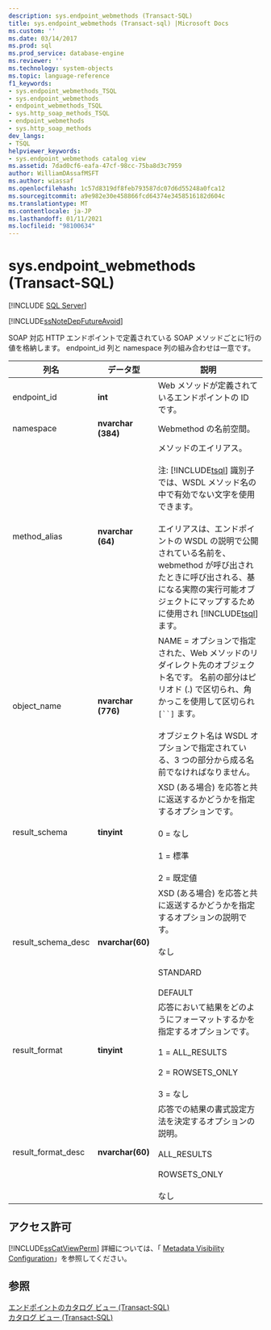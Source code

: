 ```yaml
---
description: sys.endpoint_webmethods (Transact-SQL)
title: sys.endpoint_webmethods (Transact-sql) |Microsoft Docs
ms.custom: ''
ms.date: 03/14/2017
ms.prod: sql
ms.prod_service: database-engine
ms.reviewer: ''
ms.technology: system-objects
ms.topic: language-reference
f1_keywords:
- sys.endpoint_webmethods_TSQL
- sys.endpoint_webmethods
- endpoint_webmethods_TSQL
- sys.http_soap_methods_TSQL
- endpoint_webmethods
- sys.http_soap_methods
dev_langs:
- TSQL
helpviewer_keywords:
- sys.endpoint_webmethods catalog view
ms.assetid: 7dad0cf6-eafa-47cf-98cc-75ba8d3c7959
author: WilliamDAssafMSFT
ms.author: wiassaf
ms.openlocfilehash: 1c57d8319df8feb793587dc07d6d55248a0fca12
ms.sourcegitcommit: a9e982e30e458866fcd64374e3458516182d604c
ms.translationtype: MT
ms.contentlocale: ja-JP
ms.lasthandoff: 01/11/2021
ms.locfileid: "98100634"
---
```

# <a name="sysendpoint_webmethods-transact-sql"></a>sys.endpoint_webmethods (Transact-SQL)
[!INCLUDE [SQL Server](../../includes/applies-to-version/sqlserver.md)]

  [!INCLUDE[ssNoteDepFutureAvoid](../../includes/ssnotedepfutureavoid-md.md)]  
  
 SOAP 対応 HTTP エンドポイントで定義されている SOAP メソッドごとに1行の値を格納します。 endpoint_id 列と namespace 列の組み合わせは一意です。  
  
|列名|データ型|説明|  
|-----------------|---------------|-----------------|  
|endpoint_id|**int**|Web メソッドが定義されているエンドポイントの ID です。|  
|namespace|**nvarchar (384)**|Webmethod の名前空間。|  
|method_alias|**nvarchar (64)**|メソッドのエイリアス。<br /><br /> 注: [!INCLUDE[tsql](../../includes/tsql-md.md)] 識別子では、WSDL メソッド名の中で有効でない文字を使用できます。<br /><br /> エイリアスは、エンドポイントの WSDL の説明で公開されている名前を、webmethod が呼び出されたときに呼び出される、基になる実際の実行可能オブジェクトにマップするために使用され [!INCLUDE[tsql](../../includes/tsql-md.md)] ます。|  
|object_name|**nvarchar (776)**|NAME = オプションで指定された、Web メソッドのリダイレクト先のオブジェクト名です。 名前の部分はピリオド (.) で区切られ、角かっこを使用して区切られ `[``]` ます。<br /><br /> オブジェクト名は WSDL オプションで指定されている、3 つの部分から成る名前でなければなりません。|  
|result_schema|**tinyint**|XSD (ある場合) を応答と共に返送するかどうかを指定するオプションです。<br /><br /> 0 = なし<br /><br /> 1 = 標準<br /><br /> 2 = 既定値|  
|result_schema_desc|**nvarchar(60)**|XSD (ある場合) を応答と共に返送するかどうかを指定するオプションの説明です。<br /><br /> なし<br /><br /> STANDARD<br /><br /> DEFAULT|  
|result_format|**tinyint**|応答において結果をどのようにフォーマットするかを指定するオプションです。<br /><br /> 1 = ALL_RESULTS<br /><br /> 2 = ROWSETS_ONLY<br /><br /> 3 = なし|  
|result_format_desc|**nvarchar(60)**|応答での結果の書式設定方法を決定するオプションの説明。<br /><br /> ALL_RESULTS<br /><br /> ROWSETS_ONLY<br /><br /> なし|  
  
## <a name="permissions"></a>アクセス許可  
 [!INCLUDE[ssCatViewPerm](../../includes/sscatviewperm-md.md)] 詳細については、「 [Metadata Visibility Configuration](../../relational-databases/security/metadata-visibility-configuration.md)」を参照してください。  
  
## <a name="see-also"></a>参照  
 [エンドポイントのカタログ ビュー &#40;Transact-SQL&#41;](../../relational-databases/system-catalog-views/endpoints-catalog-views-transact-sql.md)   
 [カタログ ビュー &#40;Transact-SQL&#41;](../../relational-databases/system-catalog-views/catalog-views-transact-sql.md)  
  
  
